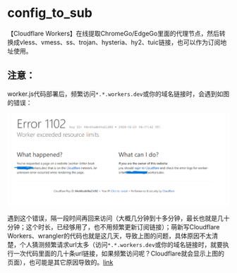 # config_to_sub

【Cloudflare Workers】在线提取ChromeGo/EdgeGo里面的代理节点，然后转换成vless、vmess、ss、trojan、hysteria、hy2、tuic链接，也可以作为订阅地址使用。

## 注意：
worker.js代码部署后，频繁访问`*.*.workers.dev`或你的域名链接时，会遇到如图的错误：

<img src="images\错误1102.png" />

遇到这个错误，隔一段时间再回来访问（大概几分钟到十多分钟，最长也就是几十分钟；这个时长，已经够用了，也不用频繁更新订阅链接）；萌新写Cloudflare Workers、wrangler的代码也就是这几天，导致上图的问题，具体原因不太清楚，个人猜测频繁请求url太多（访问`*.*.workers.dev`或你的域名链接时，就要执行一次代码里面的几十条url链接，如果频繁访问呢？Cloudflare就会显示上图的页面），也可能是其它原因导致的。[link](https://developers.cloudflare.com/workers/platform/limits/)
